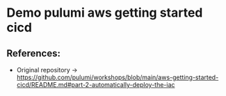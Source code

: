 # Demo pulumi aws getting started cicd
## References:
- Original repository -> https://github.com/pulumi/workshops/blob/main/aws-getting-started-cicd/README.md#part-2-automatically-deploy-the-iac

